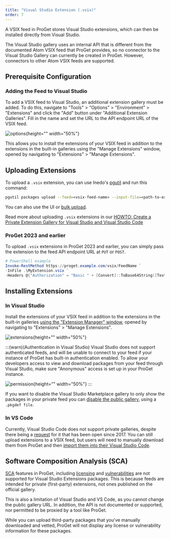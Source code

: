 ```yaml
---
title: "Visual Studio Extension (.vsix)"
order: 7
---
```


A VSIX feed in ProGet stores Visual Studio extensions, which can then be installed directly from Visual Studio.

The Visual Studio gallery uses an internal API that is different from the documented Atom VSIX feed that ProGet provides, so no connector to the Visual Studio Gallery can currently be created in ProGet. However, connectors to other Atom VSIX feeds are supported.

## Prerequisite Configuration

### Adding the Feed to Visual Studio

To add a VSIX feed to Visual Studio, an additional extension gallery must be added. To do this, navigate to "Tools" > "Options" > "Environment" > "Extensions" and click the "Add" button under "Additional Extension Galleries". Fill in the name and set the URL to the API endpoint URL of the VSIX feed.

![options](/resources/docs/visualstudio-options-extensions.png){height="" width="50%"}

This allows you to install the extensions of your VSIX feed in addition to the extensions in the built-in galleries using the "Manage Extensions" window, opened by navigating to "Extensions" > "Manage Extensions".

## Uploading Extensions

To upload a `.vsix` extension, you can use Inedo's [pgutil](/docs/proget/api/pgutil) and run this command:

```bash
pgutil packages upload --feed=«vsix-feed-name» --input-file=«path-to-extension»
```
You can also use the UI or [bulk upload](/docs/proget/feeds/feed-overview/proget-bulk-import-with-droppath). 

Read more about uploading `.vsix` extensions in our [HOWTO: Create a Private Extension Gallery for Visual Studio and Visual Studio Code](/docs/proget/feeds/vsix/howto-vsix-consume)

### ProGet 2023 and earlier

To upload `.vsix` extensions in ProGet 2023 and earlier, you can simply pass the extension to the feed API endpoint URL at `PUT` or `POST`.

```powershell
# PowerShell example
Invoke-RestMethod https://proget.example.com/vsix/FeedName `
-InFile .\MyExtension.vsix `
-Headers @{"Authorization" = "Basic " + [Convert]::ToBase64String([Text.Encoding]::UTF8.GetBytes("api:xxxxxxxxxxxxxx"))}
```

## Installing Extensions

### In Visual Studio
Install the extensions of your VSIX feed in addition to the extensions in the built-in galleries [using the "Extension Manager" window](/docs/proget/feeds/vsix/howto-vsix-consume#step-4.1-adding-the-feed-to-visual-studio), opened by navigating to "Extensions" > "Manage Extensions".

![extensions](/resources/docs/visualstudio-extensions-manager.png){height="" width="50%"}

:::(warn)(Authentication in Visual Studio)
Visual Studio does not support authenticated feeds, and will be unable to connect to your feed if your instance of ProGet has built-in authentication enabled. To allow your developers access to view and download packages from your feed through Visual Studio, make sure "Anonymous" access is set up in your ProGet instance. 

![permission](/resources/docs/proget-permissions-vsix.png){height="" width="50%"}
:::

If you want to disable the Visual Studio Marketplace gallery to only show the packages in your private feed you can [disable the public gallery](https://learn.microsoft.com/en-us/visualstudio/extensibility/how-to-manage-a-private-gallery-by-using-registry-settings?view=vs-2022), using a `.pkgdef file`.

### In VS Code
Currently, Visual Studio Code does not support private galleries, despite there being a [request](https://github.com/microsoft/vscode/issues/21839) for it that has been open since 2017. You can still upload extensions to a VSIX feed, but users will need to manually download them from ProGet and then [import them into their Visual Studio Code](/docs/proget/feeds/vsix/howto-vsix-consume#step-4.1-adding-packages-from-a-feed-to-vs-code).

## Software Composition Analysis (SCA)

[SCA](/docs/proget/sca/builds/proget-sca-ci) features in ProGet, including [licensing](/docs/proget/sca/licenses) and [vulnerabilities](/docs/proget/sca/vulnerabilities) are not supported for Visual Studio Extensions packages. This is because feeds are intended for private (first-party) extensions, not ones published on the official gallery. 

This is also a limitation of Visual Studio and VS Code, as you cannot change the public gallery URL. In addition, the API is not documented or supported, nor permitted to be proxied by a tool like ProGet.

While you can upload third-party packages that you've manually downloaded and vetted, ProGet will not display any license or vulnerability information for these packages.